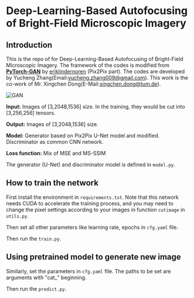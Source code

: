 # Deep-Learning-Based Autofocusing of Bright-Field Microscopic Imagery  

## Introduction

This is the repo of for Deep-Learning-Based Autofocusing of Bright-Field Microscopic Imagery. The framework of the codes is modified from **[ PyTorch-GAN](https://github.com/eriklindernoren/PyTorch-GAN)** by [eriklindernoren](https://github.com/eriklindernoren/PyTorch-GAN/commits?author=eriklindernoren) (Pix2Pix part). The codes are developed by Yucheng Zhang(Email:yucheng.zhang009@gmail.com). This work is the co-work of Mr. Xingchen Dong(E-Mail:[xingchen.dong@tum.de](mailto:xingchen.dong@tum.de)).

![GAN](C:\Users\HONOR\Desktop\GAN.png)

**Input:** Images of [3,2048,1536] size. In the training, they would be cut into [3,256,256] tensors.

**Output:** Images of [3,2048,1536] size.

**Model:** Generator based on Pix2Pix U-Net model and modified. Discriminator as common CNN network.

**Loss function:** Mix of MSE and MS-SSIM

The generator (U-Net) and discriminator model is defined in `model.py`.

## How to train the network

First install the environment in `requirements.txt`. Note that this network needs CUDA to accelerate the training process, and you may need to change the pixel settings according to your images in function `cutimage` in `utils.py`.

Then set all other parameters like learning rate, epochs in `cfg.yaml` file. 

Then run the `train.py`.

## Using pretrained model to generate new image

Similarly, set the parameters in `cfg.yaml` file. The paths to be set are arguments with "cat_" beginning.

Then run the `predict.py`.

